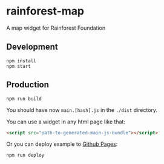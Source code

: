 # rainforest-map

A map widget for Rainforest Foundation

## Development

```
npm install
npm start
```

## Production

```
npm run build
```

You should have now `main.[hash].js` in the `./dist` directory.

You can use a widget in any html page like that:

```html
<script src="path-to-generated-main-js-bundle"></script>
```

Or you can deploy example to [Github Pages](https://lunarlogic.github.io/rainforest-map/):

```
npm run deploy
```
